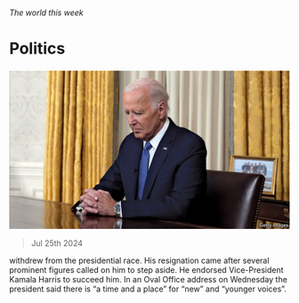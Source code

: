 ###### The world this week

# Politics 

#####  

![image](images/20240727_WWP003.jpg) 

> Jul 25th 2024 

 withdrew from the presidential race. His resignation came after several prominent figures called on him to step aside. He endorsed Vice-President Kamala Harris to succeed him. In an Oval Office address on Wednesday the president said there is “a time and a place” for “new” and “younger voices”.

